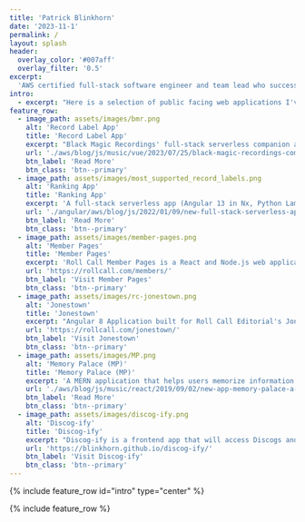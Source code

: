 ```yaml
---
title: 'Patrick Blinkhorn'
date: '2023-11-1'
permalink: /
layout: splash
header:
  overlay_color: '#007aff'
  overlay_filter: '0.5'
excerpt:
  'AWS certified full-stack software engineer and team lead who successfully delivers software solutions'
intro:
  - excerpt: "Here is a selection of public facing web applications I've worked on"
feature_row:
  - image_path: assets/images/bmr.png
    alt: 'Record Label App'
    title: 'Record Label App'
    excerpt: "Black Magic Recordings' full-stack serverless companion app has a Vue UI that uses AWS Lambda (Python and Node.js) and DynamoDB"
    url: './aws/blog/js/music/vue/2023/07/25/black-magic-recordings-companion-web-application.html'
    btn_label: 'Read More'
    btn_class: 'btn--primary'
  - image_path: assets/images/most_supported_record_labels.png
    alt: 'Ranking App'
    title: 'Ranking App'
    excerpt: 'A full-stack serverless app (Angular 13 in Nx, Python Lambda REST API, DynamoDB) that ranks record labels you search for'
    url: './angular/aws/blog/js/2022/01/09/new-full-stack-serverless-app-most-supported-record-labels.html'
    btn_label: 'Read More'
    btn_class: 'btn--primary'
  - image_path: assets/images/member-pages.png
    alt: 'Member Pages'
    title: 'Member Pages'
    excerpt: 'Roll Call Member Pages is a React and Node.js web application that features FiscalNote and CQ data on Members of Congress'
    url: 'https://rollcall.com/members/'
    btn_label: 'Visit Member Pages'
    btn_class: 'btn--primary'
  - image_path: assets/images/rc-jonestown.png
    alt: 'Jonestown'
    title: 'Jonestown'
    excerpt: "Angular 8 Application built for Roll Call Editorial's Jonestown Investigative journalism piece and podcast"
    url: 'https://rollcall.com/jonestown/'
    btn_label: 'Visit Jonestown'
    btn_class: 'btn--primary'
  - image_path: assets/images/MP.png
    alt: 'Memory Palace (MP)'
    title: 'Memory Palace (MP)'
    excerpt: 'A MERN application that helps users memorize information using pictures of familiar spaces'
    url: './aws/blog/js/music/react/2019/09/02/new-app-memory-palace-a-memorization-aid.html'
    btn_label: 'Read More'
    btn_class: 'btn--primary'
  - image_path: assets/images/discog-ify.png
    alt: 'Discog-ify'
    title: 'Discog-ify'
    excerpt: "Discog-ify is a frontend app that will access Discogs and Spotify's APIs to generate user record label playlist"
    url: 'https://blinkhorn.github.io/discog-ify/'
    btn_label: 'Visit Discog-ify'
    btn_class: 'btn--primary'
---
```

{% include feature_row id="intro" type="center" %}

{% include feature_row %}